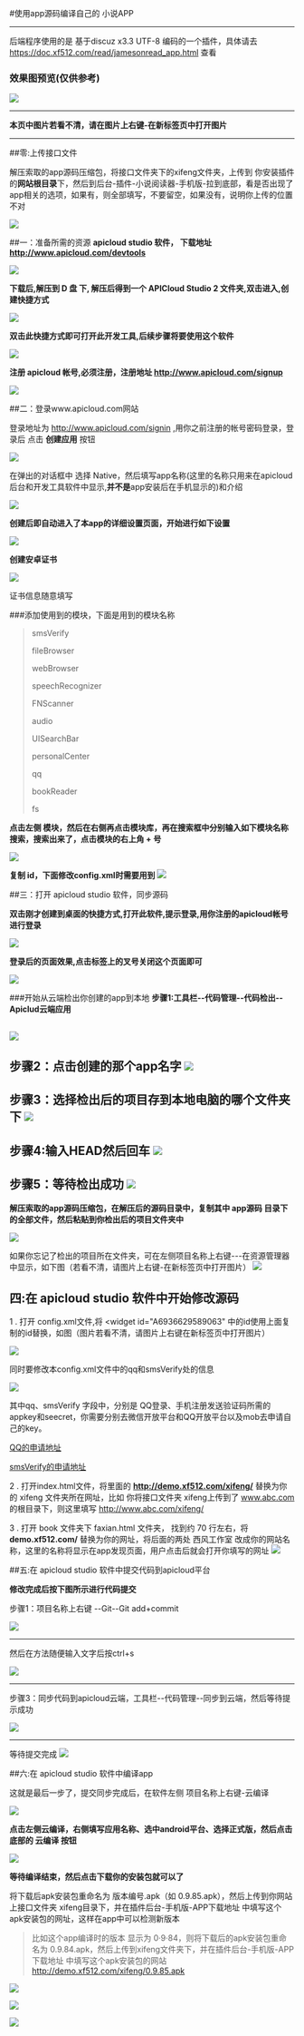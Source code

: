 #使用app源码编译自己的 小说APP

----

后端程序使用的是 基于discuz x3.3 UTF-8 编码的一个插件，具体请去 https://doc.xf512.com/read/jamesonread_app.html  查看

### 效果图预览(仅供参考)

![](https://doc.xf512.com/read/images/appyulan.jpg)

----

**本页中图片若看不清，请在图片上右键-在新标签页中打开图片**

----

##零:上传接口文件

解压索取的app源码压缩包，将接口文件夹下的xifeng文件夹，上传到 你安装插件的**网站根目录**下，然后到后台-插件-小说阅读器-手机版-拉到底部，看是否出现了app相关的选项，如果有，则全部填写，不要留空，如果没有，说明你上传的位置不对

![](https://doc.xf512.com/read/images/api12.jpg)

##一：准备所需的资源
**apicloud studio 软件， 下载地址 http://www.apicloud.com/devtools**

![](https://doc.xf512.com/read/images/xiazai.png)

**下载后,解压到 D 盘 下, 解压后得到一个 APICloud Studio 2 文件夹,双击进入,创建快捷方式**

![](https://doc.xf512.com/read/images/anzhuang1.png)

**双击此快捷方式即可打开此开发工具,后续步骤将要使用这个软件**

![](https://doc.xf512.com/read/images/anzhuang2.png)


**注册 apicloud 帐号,必须注册，注册地址 http://www.apicloud.com/signup**

![](https://doc.xf512.com/read/images/zhuce.png)


##二：登录www.apicloud.com网站

登录地址为   http://www.apicloud.com/signin   ,用你之前注册的帐号密码登录，登录后 点击 **创建应用** 按钮

![](https://doc.xf512.com/read/images/api1.jpg)

在弹出的对话框中 选择 Native，然后填写app名称(这里的名称只用来在apicloud后台和开发工具软件中显示,**并不是**app安装后在手机显示的)和介绍

![](https://doc.xf512.com/read/images/api2.jpg)

**创建后即自动进入了本app的详细设置页面，开始进行如下设置**

![](https://doc.xf512.com/read/images/api3.jpg)

**创建安卓证书**

![](https://doc.xf512.com/read/images/api4.jpg)

证书信息随意填写

###添加使用到的模块，下面是用到的模块名称
> smsVerify
>
> fileBrowser
>
> webBrowser
>
> speechRecognizer
>
> FNScanner
>
> audio
>
> UISearchBar
>
> personalCenter
>
> qq
>
> bookReader
>
> fs
>

**点击左侧 模块，然后在右侧再点击模块库，再在搜索框中分别输入如下模块名称搜索，搜索出来了，点击模块的右上角 + 号**

![](https://doc.xf512.com/read/images/api5.jpg)

**复制 id，下面修改config.xml时需要用到**
![](https://doc.xf512.com/read/images/api6.jpg)

##三：打开 apicloud studio 软件，同步源码

**双击刚才创建到桌面的快捷方式,打开此软件,提示登录,用你注册的apicloud帐号进行登录**

![](https://doc.xf512.com/read/images/denglu1.png)

**登录后的页面效果,点击标签上的叉号关闭这个页面即可**

![](https://doc.xf512.com/read/images/denglu2.png)

###开始从云端检出你创建的app到本地
**步骤1:工具栏--代码管理--代码检出--Apiclud云端应用**

![](https://doc.xf512.com/read/images/jianchu1.png)
----

**步骤2：点击创建的那个app名字**
![](https://doc.xf512.com/read/images/jianchu2.png)
----

**步骤3：选择检出后的项目存到本地电脑的哪个文件夹下**
![](https://doc.xf512.com/read/images/jianchu3.png)
----

**步骤4:输入HEAD然后回车**
![](https://doc.xf512.com/read/images/jianchu4.png)
----

**步骤5：等待检出成功**
![](https://doc.xf512.com/read/images/jianchu5.png)
----

**解压索取的app源码压缩包，在解压后的源码目录中，复制其中 app源码 目录下的全部文件，然后粘贴到你检出后的项目文件夹中**

![](https://doc.xf512.com/read/images/fugai2.jpg)

如果你忘记了检出的项目所在文件夹，可在左侧项目名称上右键---在资源管理器中显示，如下图（若看不清，请图片上右键-在新标签页中打开图片）
![](https://doc.xf512.com/read/images/app-xiangmu.png)

## 四:在 apicloud studio 软件中开始修改源码
1 . 打开 config.xml文件,将  &lt;widget id="A6936629589063"  中的id使用上面复制的id替换，如图（图片若看不清，请图片上右键在新标签页中打开图片）
    
![](https://doc.xf512.com/read/images/app-config1.jpg)

同时要修改本config.xml文件中的qq和smsVerify处的信息

![](https://doc.xf512.com/read/images/tianjia1.png)

其中qq、smsVerify 字段中，分别是 QQ登录、手机注册发送验证码所需的appkey和seecret，你需要分别去微信开放平台和QQ开放平台以及mob去申请自己的key。

[QQ的申请地址](http://docs.apicloud.com/Client-API/Open-SDK/qq)

[smsVerify的申请地址](http://docs.apicloud.com/Client-API/Open-SDK/smsVerify)

2 . 打开index.html文件，将里面的 **http://demo.xf512.com/xifeng/** 替换为你的 xifeng 文件夹所在网址，比如 你将接口文件夹 xifeng上传到了 www.abc.com 的根目录下，则这里填写 http://www.abc.com/xifeng/

3 . 打开 book 文件夹下 faxian.html 文件夹， 找到约 70 行左右，将 **demo.xf512.com/** 替换为你的网址，将后面的两处 西风工作室 改成你的网站名称，这里的名称将显示在app发现页面，用户点击后就会打开你填写的网址
![](https://doc.xf512.com/read/images/api15.jpg)

##五:在 apicloud studio 软件中提交代码到apicloud平台

**修改完成后按下图所示进行代码提交**

步骤1：项目名称上右键  --Git--Git add+commit 

![](https://doc.xf512.com/read/images/tijiao1.png)

----
然后在方法随便输入文字后按ctrl+s

![](https://doc.xf512.com/read/images/tijiao2.png)

----

步骤3：同步代码到apicloud云端，工具栏--代码管理--同步到云端，然后等待提示成功

![](https://doc.xf512.com/read/images/tijiao3.png)

----

等待提交完成
![](https://doc.xf512.com/read/images/tijiao4.png)

##六:在 apicloud studio 软件中编译app

这就是最后一步了，提交同步完成后，在软件左侧 项目名称上右键-云编译

![](https://doc.xf512.com/read/images/api17.jpg)

**点击左侧云编译，右侧填写应用名称、选中android平台、选择正式版，然后点击底部的 云编译 按钮**

![](https://doc.xf512.com/read/images/api18.jpg)

**等待编译结束，然后点击下载你的安装包就可以了**

将下载后apk安装包重命名为 版本编号.apk（如 0.9.85.apk），然后上传到你网站上接口文件夹 xifeng目录下，并在插件后台-手机版-APP下载地址 中填写这个apk安装包的网址，这样在app中可以检测新版本


> 比如这个app编译时的版本 显示为 0·9·84，则将下载后的apk安装包重命名为 0.9.84.apk，然后上传到xifeng文件夹下，并在插件后台-手机版-APP下载地址 中填写这个apk安装包的网站  http://demo.xf512.com/xifeng/0.9.85.apk


![](https://doc.xf512.com/read/images/api-rename.jpg)

![](https://doc.xf512.com/read/images/api19.jpg)

![](https://doc.xf512.com/read/images/api20.jpg)

